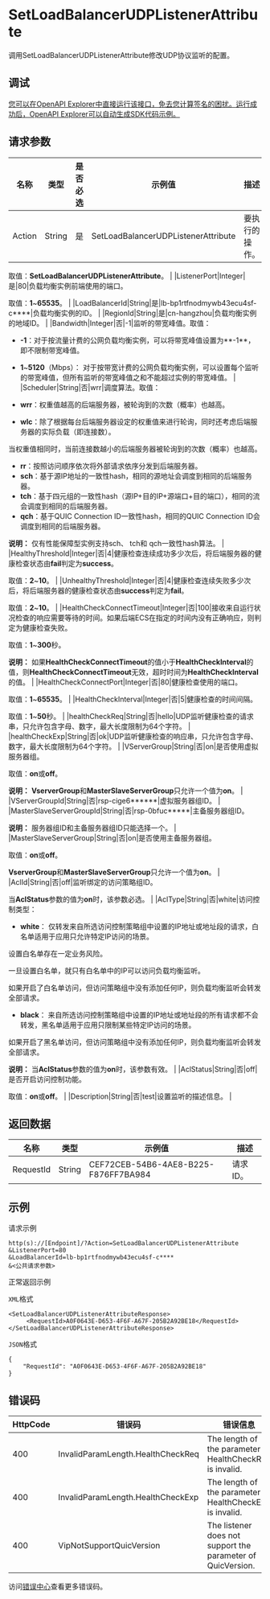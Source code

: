# SetLoadBalancerUDPListenerAttribute

调用SetLoadBalancerUDPListenerAttribute修改UDP协议监听的配置。

## 调试

[您可以在OpenAPI Explorer中直接运行该接口，免去您计算签名的困扰。运行成功后，OpenAPI Explorer可以自动生成SDK代码示例。](https://api.aliyun.com/#product=Slb&api=SetLoadBalancerUDPListenerAttribute&type=RPC&version=2014-05-15)

## 请求参数

|名称|类型|是否必选|示例值|描述|
|--|--|----|---|--|
|Action|String|是|SetLoadBalancerUDPListenerAttribute|要执行的操作。

 取值：**SetLoadBalancerUDPListenerAttribute**。 |
|ListenerPort|Integer|是|80|负载均衡实例前端使用的端口。

 取值：**1**~**65535**。 |
|LoadBalancerId|String|是|lb-bp1rtfnodmywb43ecu4sf-c\*\*\*\*|负载均衡实例的ID。 |
|RegionId|String|是|cn-hangzhou|负载均衡实例的地域ID。 |
|Bandwidth|Integer|否|-1|监听的带宽峰值。取值：

 -   **-1**：对于按流量计费的公网负载均衡实例，可以将带宽峰值设置为**-1**，即不限制带宽峰值。
-   **1**~**5120**（Mbps）： 对于按带宽计费的公网负载均衡实例，可以设置每个监听的带宽峰值，但所有监听的带宽峰值之和不能超过实例的带宽峰值。 |
|Scheduler|String|否|wrr|调度算法。取值：

 -   **wrr**：权重值越高的后端服务器，被轮询到的次数（概率）也越高。
-   **wlc**：除了根据每台后端服务器设定的权重值来进行轮询，同时还考虑后端服务器的实际负载（即连接数）。

当权重值相同时，当前连接数越小的后端服务器被轮询到的次数（概率）也越高。

-   **rr**：按照访问顺序依次将外部请求依序分发到后端服务器。
-   **sch**：基于源IP地址的一致性hash，相同的源地址会调度到相同的后端服务器。
-   **tch**：基于四元组的一致性hash（源IP+目的IP+源端口+目的端口），相同的流会调度到相同的后端服务器。
-   **qch**：基于QUIC Connection ID一致性hash，相同的QUIC Connection ID会调度到相同的后端服务器。

 **说明：** 仅有性能保障型实例支持sch、 tch和 qch一致性hash算法。 |
|HealthyThreshold|Integer|否|4|健康检查连续成功多少次后，将后端服务器的健康检查状态由**fail**判定为**success**。

 取值：**2**~**10**。 |
|UnhealthyThreshold|Integer|否|4|健康检查连续失败多少次后，将后端服务器的健康检查状态由**success**判定为**fail**。

 取值：**2**~**10**。 |
|HealthCheckConnectTimeout|Integer|否|100|接收来自运行状况检查的响应需要等待的时间。如果后端ECS在指定的时间内没有正确响应，则判定为健康检查失败。

 取值：**1**~**300**秒。

 **说明：** 如果**HealthCheckConnectTimeout**的值小于**HealthCheckInterval**的值，则**HealthCheckConnectTimeout**无效，超时时间为**HealthCheckInterval**的值。 |
|HealthCheckConnectPort|Integer|否|80|健康检查使用的端口。

 取值：**1**~**65535**。 |
|HealthCheckInterval|Integer|否|5|健康检查的时间间隔。

 取值：**1**~**50**秒。 |
|healthCheckReq|String|否|hello|UDP监听健康检查的请求串，只允许包含字母、数字，最大长度限制为64个字符。 |
|healthCheckExp|String|否|ok|UDP监听健康检查的响应串，只允许包含字母、数字，最大长度限制为64个字符。 |
|VServerGroup|String|否|on|是否使用虚拟服务器组。

 取值：**on**或**off**。

 **说明：** **VserverGroup**和**MasterSlaveServerGroup**只允许一个值为**on**。 |
|VServerGroupId|String|否|rsp-cige6\*\*\*\*\*\*|虚拟服务器组ID。 |
|MasterSlaveServerGroupId|String|否|rsp-0bfuc\*\*\*\*\*|主备服务器组ID。

 **说明：** 服务器组ID和主备服务器组ID只能选择一个。 |
|MasterSlaveServerGroup|String|否|on|是否使用主备服务器组。

 取值：**on**或**off**。

 **VserverGroup**和**MasterSlaveServerGroup**只允许一个值为**on**。 |
|AclId|String|否|off|监听绑定的访问策略组ID。

 当**AclStatus**参数的值为**on**时，该参数必选。 |
|AclType|String|否|white|访问控制类型：

 -   **white**： 仅转发来自所选访问控制策略组中设置的IP地址或地址段的请求，白名单适用于应用只允许特定IP访问的场景。

设置白名单存在一定业务风险。

一旦设置白名单，就只有白名单中的IP可以访问负载均衡监听。

如果开启了白名单访问，但访问策略组中没有添加任何IP，则负载均衡监听会转发全部请求。

-   **black**： 来自所选访问控制策略组中设置的IP地址或地址段的所有请求都不会转发，黑名单适用于应用只限制某些特定IP访问的场景。

如果开启了黑名单访问，但访问策略组中没有添加任何IP，则负载均衡监听会转发全部请求。


 **说明：** 当**AclStatus**参数的值为**on**时，该参数有效。 |
|AclStatus|String|否|off|是否开启访问控制功能。

 取值：**on**或**off**。 |
|Description|String|否|test|设置监听的描述信息。 |

## 返回数据

|名称|类型|示例值|描述|
|--|--|---|--|
|RequestId|String|CEF72CEB-54B6-4AE8-B225-F876FF7BA984|请求ID。 |

## 示例

请求示例

```
http(s)://[Endpoint]/?Action=SetLoadBalancerUDPListenerAttribute
&ListenerPort=80
&LoadBalancerId=lb-bp1rtfnodmywb43ecu4sf-c****
&<公共请求参数>
```

正常返回示例

`XML`格式

```
<SetLoadBalancerUDPListenerAttributeResponse>
     <RequestId>A0F0643E-D653-4F6F-A67F-205B2A92BE18</RequestId>
</SetLoadBalancerUDPListenerAttributeResponse>
```

`JSON`格式

```
{
    "RequestId": "A0F0643E-D653-4F6F-A67F-205B2A92BE18"
}
```

## 错误码

|HttpCode|错误码|错误信息|描述|
|--------|---|----|--|
|400|InvalidParamLength.HealthCheckReq|The length of the parameter HealthCheckReq is invalid.|HealthCheckReq参数长度非法|
|400|InvalidParamLength.HealthCheckExp|The length of the parameter HealthCheckExp is invalid.|HealthCheckReq参数长度非法|
|400|VipNotSupportQuicVersion|The listener does not support the parameter of QuicVersion.|当前监听不支持QuicVersion参数。|

访问[错误中心](https://error-center.alibabacloud.com/status/product/Slb)查看更多错误码。

